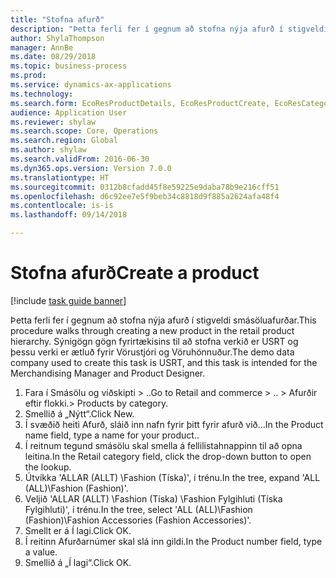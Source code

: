 ```yaml
--- 
title: "Stofna afurð"
description: "Þetta ferli fer í gegnum að stofna nýja afurð í stigveldi smásöluafurðar."
author: ShylaThompson
manager: AnnBe
ms.date: 08/29/2018
ms.topic: business-process
ms.prod: 
ms.service: dynamics-ax-applications
ms.technology: 
ms.search.form: EcoResProductDetails, EcoResProductCreate, EcoResCategorySingleLookup
audience: Application User
ms.reviewer: shylaw
ms.search.scope: Core, Operations
ms.search.region: Global
ms.author: shylaw
ms.search.validFrom: 2016-06-30
ms.dyn365.ops.version: Version 7.0.0
ms.translationtype: HT
ms.sourcegitcommit: 0312b8cfadd45f8e59225e9daba78b9e216cff51
ms.openlocfilehash: d6c92ee7e5f9beb34c8818d9f885a2624afa48f4
ms.contentlocale: is-is
ms.lasthandoff: 09/14/2018

---
```

# <a name="create-a-product"></a><span data-ttu-id="6e82a-103">Stofna afurð</span><span class="sxs-lookup"><span data-stu-id="6e82a-103">Create a product</span></span>

[!include [task guide banner](../../includes/task-guide-banner.md)]

<span data-ttu-id="6e82a-104">Þetta ferli fer í gegnum að stofna nýja afurð í stigveldi smásöluafurðar.</span><span class="sxs-lookup"><span data-stu-id="6e82a-104">This procedure walks through creating a new product in the retail product hierarchy.</span></span> <span data-ttu-id="6e82a-105">Sýnigögn gögn fyrirtækisins til að stofna verkið er USRT og þessu verki er ætluð fyrir Vörustjóri og Vöruhönnuður.</span><span class="sxs-lookup"><span data-stu-id="6e82a-105">The demo data company used to create this task is USRT, and this task is intended for the Merchandising Manager and Product Designer.</span></span>

1. <span data-ttu-id="6e82a-106">Fara í Smásölu og viðskipti > ..</span><span class="sxs-lookup"><span data-stu-id="6e82a-106">Go to Retail and commerce > ..</span></span> <span data-ttu-id="6e82a-107">> Afurðir eftir flokki.</span><span class="sxs-lookup"><span data-stu-id="6e82a-107">> Products by category.</span></span>
2. <span data-ttu-id="6e82a-108">Smellið á „Nýtt“.</span><span class="sxs-lookup"><span data-stu-id="6e82a-108">Click New.</span></span>
3. <span data-ttu-id="6e82a-109">Í svæðið heiti Afurð, sláið inn nafn fyrir þitt fyrir afurð við...</span><span class="sxs-lookup"><span data-stu-id="6e82a-109">In the Product name field, type a name for your product..</span></span>
4. <span data-ttu-id="6e82a-110">Í reitnum tegund smásölu skal smella á fellilistahnappinn til að opna leitina.</span><span class="sxs-lookup"><span data-stu-id="6e82a-110">In the Retail category field, click the drop-down button to open the lookup.</span></span>
5. <span data-ttu-id="6e82a-111">Útvíkka 'ALLAR (ALLT) \Fashion (Tíska)', í trénu.</span><span class="sxs-lookup"><span data-stu-id="6e82a-111">In the tree, expand 'ALL (ALL)\Fashion (Fashion)'.</span></span>
6. <span data-ttu-id="6e82a-112">Veljið 'ALLAR (ALLT) \Fashion (Tíska) \Fashion Fylgihluti (Tíska Fylgihluti)', í trénu.</span><span class="sxs-lookup"><span data-stu-id="6e82a-112">In the tree, select 'ALL (ALL)\Fashion (Fashion)\Fashion Accessories (Fashion Accessories)'.</span></span>
7. <span data-ttu-id="6e82a-113">Smellt er á Í lagi.</span><span class="sxs-lookup"><span data-stu-id="6e82a-113">Click OK.</span></span>
8. <span data-ttu-id="6e82a-114">Í reitinn Afurðarnúmer skal slá inn gildi.</span><span class="sxs-lookup"><span data-stu-id="6e82a-114">In the Product number field, type a value.</span></span>
9. <span data-ttu-id="6e82a-115">Smellið á „Í lagi“.</span><span class="sxs-lookup"><span data-stu-id="6e82a-115">Click OK.</span></span>


